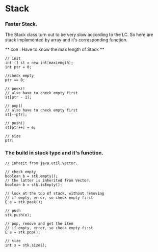 # Stack

### Faster Stack.
The Stack class turn out to be very slow according to the LC.
So here are stack implemented by array and it's corresponding function.

** con : Have to know the max length of Stack **
```
// init
int [] st = new int[maxLength];
int ptr = 0;

//check empty
ptr == 0;

// peek()
// also have to check empty first
st[ptr - 1];

// pop()
// also have to check empty first
st[--ptr];

// push()
st[ptr++] = e;

// size
ptr;
```



### The build in stack type and it's function.
```
// inherit from java.util.Vector.

// check empty
boolean b = stk.empty();
// the latter is inherited from Vector.
boolean b = stk.isEmpty();

// look at the top of stack, without removing
// if empty, error, so check empty first
E e = stk.peek();

// push
stk.push(e);

// pop, remove and get the item
// if empty, error, so check empty first
E e = stk.pop();

// size
int s = stk.size();
```
